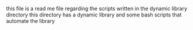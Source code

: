 this file is a read me file regarding the scripts written in the dynamic library directory
this directory has a dynamic library and some bash scripts that automate the library

